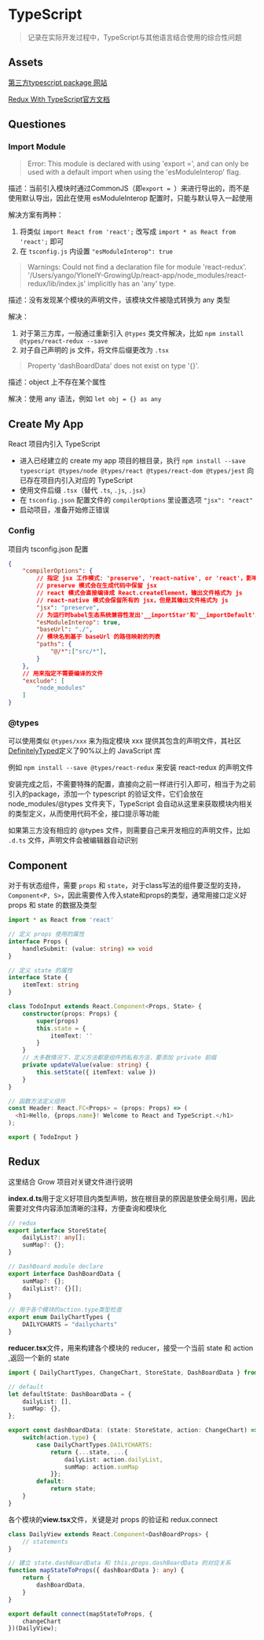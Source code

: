 # TypeScript

> 记录在实际开发过程中，TypeScript与其他语言结合使用的综合性问题


## Assets

[第三方typescript package 网站](https://microsoft.github.io/TypeSearch/)

[Redux With TypeScript官方文档](https://github.com/Microsoft/TypeScript-React-Starter#typescript-react-starter)


## Questiones

### Import Module

> Error: This module is declared with using 'export =', and can only be used with a default import when using the 'esModuleInterop' flag.

描述：当前引入模块时通过CommonJS（即`export = `）来进行导出的，而不是使用默认导出，因此在使用 esModuleInterop 配置时，只能与默认导入一起使用

解决方案有两种：
1. 将类似 `import React from 'react';` 改写成 `import * as React from 'react';` 即可
2. 在 `tsconfig.js` 内设置 `"esModuleInterop": true`

> Warnings: Could not find a declaration file for module 'react-redux'. '/Users/yango/YlonelY-GrowingUp/react-app/node_modules/react-redux/lib/index.js' implicitly has an 'any' type.

描述：没有发现某个模块的声明文件，该模块文件被隐式转换为 any 类型

解决：
1. 对于第三方库，一般通过重新引入 `@types` 类文件解决，比如 `npm install @types/react-redux --save`
2. 对子自己声明的 js 文件，将文件后缀更改为 `.tsx`

> Property 'dashBoardData' does not exist on type '{}'.

描述：object 上不存在某个属性

解决：使用 any 语法，例如 `let obj = {} as any`


## Create My App

React 项目内引入 TypeScript

- 进入已经建立的 create my app 项目的根目录，执行 `npm install --save typescript @types/node @types/react @types/react-dom @types/jest` 向已存在项目内引入对应的 TypeScript
- 使用文件后缀 `.tsx`（替代 `.ts`, `.js`, `.jsx`）
- 在 `tsconfig.json` 配置文件的 `compilerOptions` 里设置选项 `"jsx": "react"`
- 启动项目，准备开始修正错误

### Config

项目内 tsconfig.json 配置

```json
{
    "compilerOptions": {
        // 指定 jsx 工作模式: 'preserve', 'react-native', or 'react'，影响的是编译策略
        // preserve 模式会在生成代码中保留 jsx
        // react 模式会直接编译成 React.createElement，输出文件格式为 js
        // react-native 模式会保留所有的 jsx，但是其输出文件格式为 js
        "jsx": "preserve",
        // 为运行时babel生态系统兼容性发出'__importStar'和'__importDefault'助手
        "esModuleInterop": true,
        "baseUrl": "./",
        // 模块名到基于 baseUrl 的路径映射的列表
        "paths": {
            "@/*":["src/*"],
        }
    },
    // 用来指定不需要编译的文件
    "exclude": [
        "node_modules"
    ]
}
```

### @types

可以使用类似 `@types/xxx` 来为指定模块 xxx 提供其包含的声明文件，其社区[DefinitelyTyped](https://github.com/DefinitelyTyped/DefinitelyTyped)定义了90%以上的 JavaScript 库

例如 `npm install --save @types/react-redux` 来安装 react-redux 的声明文件

安装完成之后，不需要特殊的配置，直接向之前一样进行引入即可，相当于为之前引入的package，添加一个 typescript 的验证文件，它们会放在 node_modules/@types 文件夹下，TypeScript 会自动从这里来获取模块内相关的类型定义，从而使用代码不全，接口提示等功能

如果第三方没有相应的 @types 文件，则需要自己来开发相应的声明文件，比如 `.d.ts` 文件，声明文件会被编辑器自动识别


## Component

对于有状态组件，需要 `props` 和 `state`，对于class写法的组件要泛型的支持，`Component<P, S>`，因此需要传入传入state和props的类型，通常用接口定义好 props 和 state 的数据及类型

```typescript
import * as React from 'react'

// 定义 props 使用的属性
interface Props {
    handleSubmit: (value: string) => void
}

// 定义 state 的属性
interface State {
    itemText: string
}

class TodoInput extends React.Component<Props, State> {
    constructor(props: Props) {
        super(props)
        this.state = {
            itemText: ''
        }
    }
	// 大多数情况下，定义方法都是组件的私有方法，要添加 private 前缀
    private updateValue(value: string) {
        this.setState({ itemText: value })
    }
}

// 函数方法定义组件
const Header: React.FC<Props> = (props: Props) => (
  <h1>Hello, {props.name}! Welcome to React and TypeScript.</h1>
);

export { TodoInput }
```


## Redux

这里结合 Grow 项目对关键文件进行说明

**index.d.ts**用于定义好项目内类型声明，放在根目录的原因是放便全局引用，因此需要对文件内容添加清晰的注释，方便查询和模块化

```typescript
// redux
export interface StoreState{
    dailyList?: any[];
    sumMap?: {};
}

// DashBoard module declare
export interface DashBoardData {
    sumMap?: {};
    dailyList?: {}[];
}

// 用于各个模块的action.type类型检查
export enum DailyChartTypes {
    DAILYCHARTS = "dailycharts"
}
```

**reducer.tsx**文件，用来构建各个模块的 reducer，接受一个当前 state 和 action ,返回一个新的 state

```typescript
import { DailyChartTypes, ChangeChart, StoreState, DashBoardData } from '@/index.d.ts';

// default
let defaultState: DashBoardData = {
    dailyList: [],
    sumMap: {},
};

export const dashBoardData: (state: StoreState, action: ChangeChart) => StoreState = (state = defaultState, action) => {
    switch(action.type) {
        case DailyChartTypes.DAILYCHARTS:
            return {...state, ...{
                dailyList: action.dailyList,
                sumMap: action.sumMap
            }};
        default:
            return state;
    }
}
```

各个模块的**view.tsx**文件，关键是对 props 的验证和 redux.connect

```typescript
class DailyView extends React.Component<DashBoardProps> {
	// statements
}

// 建立 state.dashBoardData 和 this.props.dashBoardData 的对应关系
function mapStateToProps({ dashBoardData }: any) {
    return {
        dashBoardData,
    }
}

export default connect(mapStateToProps, {
    changeChart
})(DailyView);
```
